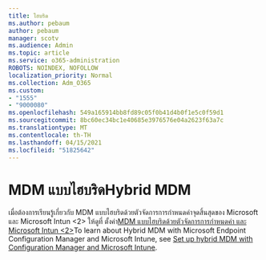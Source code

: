 ```yaml
---
title: ไฮบริด
ms.author: pebaum
author: pebaum
manager: scotv
ms.audience: Admin
ms.topic: article
ms.service: o365-administration
ROBOTS: NOINDEX, NOFOLLOW
localization_priority: Normal
ms.collection: Adm_O365
ms.custom:
- "1555"
- "9000080"
ms.openlocfilehash: 549a165914bb8fd89c05f0b41d4b0f1e5c0f59d1
ms.sourcegitcommit: 8bc60ec34bc1e40685e3976576e04a2623f63a7c
ms.translationtype: MT
ms.contentlocale: th-TH
ms.lasthandoff: 04/15/2021
ms.locfileid: "51825642"
---
```

# <a name="hybrid-mdm"></a><span data-ttu-id="56661-102">MDM แบบไฮบริด</span><span class="sxs-lookup"><span data-stu-id="56661-102">Hybrid MDM</span></span>

<span data-ttu-id="56661-103">เมื่อต้องการเรียนรู้เกี่ยวกับ MDM แบบไฮบริดด้วยตัวจัดการการกําหนดค่าจุดสิ้นสุดของ Microsoft และ Microsoft Intun <2> ให้ดูที่ ตั้งค่า[MDM แบบไฮบริดด้วยตัวจัดการการกําหนดค่า และ Microsoft Intun <2>](https://docs.microsoft.com/configmgr/mdm/deploy-use/setup-hybrid-mdm)</span><span class="sxs-lookup"><span data-stu-id="56661-103">To learn about Hybrid MDM with Microsoft Endpoint Configuration Manager and Microsoft Intune, see [Set up hybrid MDM with Configuration Manager and Microsoft Intune](https://docs.microsoft.com/configmgr/mdm/deploy-use/setup-hybrid-mdm).</span></span>